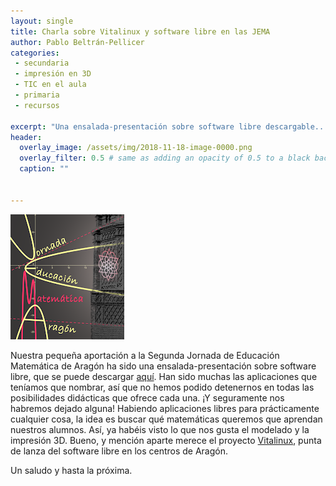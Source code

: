 ```yaml
--- 
layout: single 
title: Charla sobre Vitalinux y software libre en las JEMA 
author: Pablo Beltrán-Pellicer 
categories:
 - secundaria 
 - impresión en 3D 
 - TIC en el aula 
 - primaria 
 - recursos  

excerpt: "Una ensalada-presentación sobre software libre descargable..."
header:
  overlay_image: /assets/img/2018-11-18-image-0000.png
  overlay_filter: 0.5 # same as adding an opacity of 0.5 to a black background
  caption: ""


---
```


![](/assets/img/2017-02-03-image-0000.png)

Nuestra pequeña aportación a la Segunda Jornada de Educación Matemática de Aragón ha sido una ensalada-presentación sobre software libre, que se puede descargar [aquí](https://goo.gl/wTy9ks).   Han sido muchas las aplicaciones que teníamos que nombrar, así que no hemos podido detenernos en todas las posibilidades didácticas que ofrece cada una. ¡Y seguramente nos habremos dejado alguna!   Habiendo aplicaciones libres para prácticamente cualquier cosa, la idea es buscar qué matemáticas queremos que aprendan nuestros alumnos. Así, ya habéis visto lo que nos gusta el modelado y la impresión 3D.   Bueno, y mención aparte merece el proyecto [Vitalinux](http://wiki.vitalinux.educa.aragon.es/index.php/P%C3%A1gina_principal), punta de lanza del software libre en los centros de Aragón.  

Un saludo y hasta la próxima.  
  
